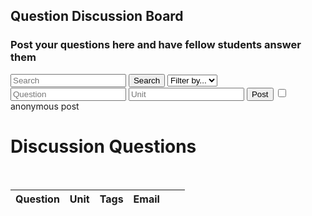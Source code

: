 <head>
	<script src="https://ajax.googleapis.com/ajax/libs/jquery/3.6.1/jquery.min.js"></script>
</head>

## Question Discussion Board

<h3>Post your questions here and have fellow students answer them</h3>

<!-- Create inputs for search and question -->

<input id="search" placeholder="Search">
<button onclick="search()">Search</button>
<select id="filter">
	<option>Filter by...</option>
	<option>unit</option>
</select>

<input id="question" placeholder="Question">
<input id="unit" placeholder="Unit">
<button onclick="post()">Post</button>
<input type = "checkbox"> anonymous post


<!-- Create table to display question posts -->

<h1 class="text-center m-5 text-success">Discussion Questions</h1>
        <br>
        <div class="table-responsive mx-5">
            <table class="table table-hover table-bordered border-secondary mb-5">
                <thead>
                    <tr>
                        <th scope="col">Question</th>
                        <th scope="col">Unit</th>
                        <th scope="col">Tags</th>
                        <th scope="col">Email</th>
                        <!-- Update and delete -->
                        <th scope="col"></th>
                        <th scope="col"></th>
                    </tr>
                </thead>
                <tbody class="table-group-divider" id="discussions">
                </tbody>
            </table>
        </div>

 <script>
            // prepare fetch urls
            // const club_url = "http://localhost:8192/api/club";
            const discussions_url = "https://hetvitrivedi.tk/api/discussions";
            const get_url = discussions_url + "/";
            const discussionsContainer = document.getElementById("discussions");
            // prepare fetch GET options
            const options = {
                method: 'GET', // *GET, POST, PUT, DELETE, etc.
                // mode: 'cors', // no-cors, *cors, same-origin
                cache: 'default', // *default, no-cache, reload, force-cache, only-if-cached
                // credentials: 'same-origin', // include, same-origin, omit
                headers: {
                'Content-Type': 'application/json'
                // 'Content-Type': 'application/x-www-form-urlencoded',
                },
            };
            // fetch the API
            fetch(get_url, options)
                // response is a RESTful "promise" on any successful fetch
                .then(response => {
                // check for response errors
                if (response.status !== 200) {
                    error('GET API response failure: ' + response.status);
                    return;
                }
                // valid response will have JSON data
                response.json().then(data => {
                    for (const row of data) {
                        console.log(row);
                        // columns
                        const tr = document.createElement("tr");
                        const question = document.createElement("td");
                        const Unit = document.createElement("td");
                        const Tags = document.createElement("td");
                        const Email = document.createElement("td");
                        question.innerHTML = row.question;
                        Unit.innerHTML = row.Unit;
                        Tags.innerHTML = row.Tags;
                        Email.innerHTML = row.Email;
                        // add all columns to the row
                        tr.appendChild(question);
                        tr.appendChild(Unit);
                        tr.appendChild(Tags);
                        tr.appendChild(Email);
                        // add row to table
                        discussionsContainer.appendChild(tr);
                    }    
                })
            })
            // catch fetch errors (ie Nginx ACCESS to server blocked)
            .catch(err => {
                error(err + " " + get_url);
            });
            // Something went wrong with actions or responses
            function error(err) {
                // log as Error in console
                console.error(err);
                // append error to resultContainer
                const tr = document.createElement("tr");
                const td = document.createElement("td");
                td.innerHTML = err;
                tr.appendChild(td);
                discussionsContainer.appendChild(tr);
            }
        </script>